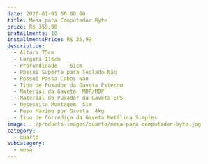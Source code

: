 ```yaml
---
date: 2020-01-01 00:00:00
title: Mesa para Computador Byte
price: R$ 359,90
installments: 10
installmentsPrice: R$ 35,99
description:
  - Altura 75cm
  - Largura 116cm
  - Profundidade	61cm
  - Possui Suporte para Teclado Não
  - Possui Passa Cabos Não
  - Tipo de Puxador da Gaveta Externo
  - Material da Gaveta	MDF/MDP
  - Material do Puxador da Gaveta EPS
  - Necessita Montagem	Sim
  - Peso Máximo por Gaveta	4kg
  - Tipo de Corrediça da Gaveta Metálica Simples
image: ../products-images/quarto/mesa-para-computador-byte.jpg
category:
  - quarto
subcategory:
  - mesa
---
```

